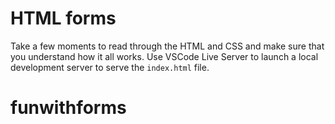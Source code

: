 # HTML forms

Take a few moments to read through the HTML and CSS and make sure that you understand how it all works. Use VSCode Live Server to launch a local development server to serve the `index.html` file.
# funwithforms
